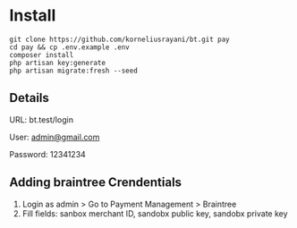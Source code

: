 # Install

```
git clone https://github.com/korneliusrayani/bt.git pay
cd pay && cp .env.example .env
composer install
php artisan key:generate
php artisan migrate:fresh --seed
```

## Details

URL: bt.test/login

User: admin@gmail.com

Password: 12341234

## Adding braintree Crendentials 

1. Login as admin > Go to Payment Management > Braintree
2. Fill fields: sanbox merchant ID, sandobx public key, sandobx private key
